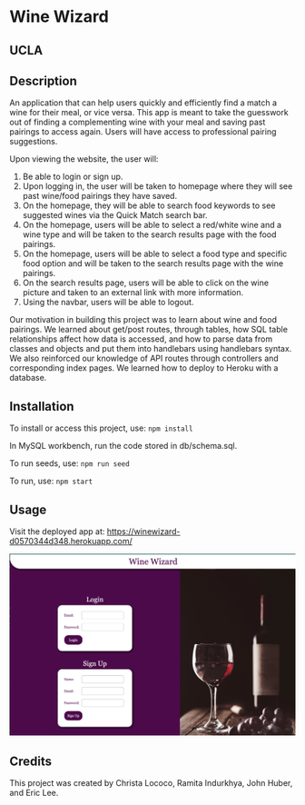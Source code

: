 # Wine Wizard

## UCLA 

## Description

An application that can help users quickly and efficiently find a match a wine for their meal, or vice versa. This app is meant to take the guesswork out of finding a complementing wine with your meal and saving past pairings to access again. Users will have access to professional pairing suggestions.

Upon viewing the website, the user will:

1. Be able to login or sign up.
2. Upon logging in, the user will be taken to homepage where they will see past wine/food pairings they have saved.
3. On the homepage, they will be able to search food keywords to see suggested wines via the Quick Match search bar.
4. On the homepage, users will be able to select a red/white wine and a wine type and will be taken to the search results page with the food pairings.
5. On the homepage, users will be able to select a food type and specific food option and will be taken to the search results page with the wine pairings.
6. On the search results page, users will be able to click on the wine picture and taken to an external link with more information.
7. Using the navbar, users will be able to logout.

Our motivation in building this project was to learn about wine and food pairings. We learned about get/post routes, through tables, how SQL table relationships affect how data is accessed, and how to parse data from classes and objects and put them into handlebars using handlebars syntax. We also reinforced our knowledge of API routes through controllers and corresponding index pages. We learned how to deploy to Heroku with a database.

## Installation
To install or access this project, use: <code>npm install</code>

In MySQL workbench, run the code stored in db/schema.sql.

To run seeds, use: <code>npm run seed</code>

To run, use: <code>npm start</code>

## Usage

Visit the deployed app at: https://winewizard-d0570344d348.herokuapp.com/

<img src="./public/images/wine-wizard-screenshot.png" alt="screenshot"/>

## Credits
This project was created by Christa Lococo, Ramita Indurkhya, John Huber, and Eric Lee.
